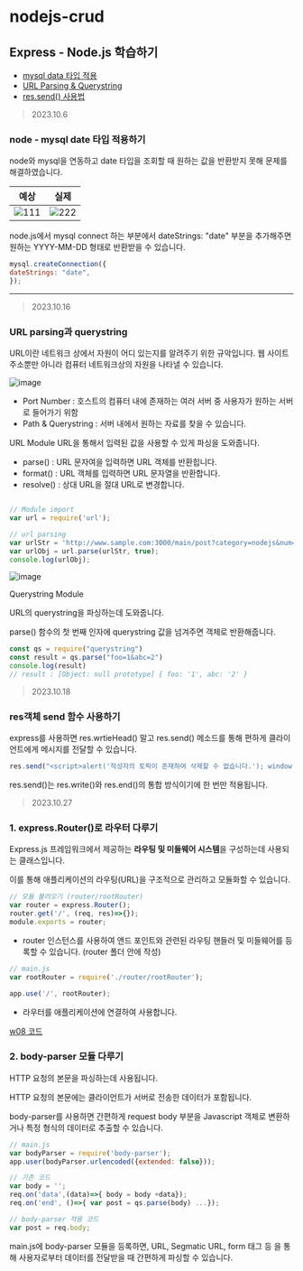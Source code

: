 # nodejs-crud
## Express - Node.js 학습하기

* [mysql data 타입 적용](#node---mysql-date-타입-적용하기)
* [URL Parsing & Querystring](#url-parsing과-querystring)
* [res.send() 사용법](#res객체-send-함수-사용하기)

> 2023.10.6

### node - mysql date 타입 적용하기

node와 mysql을 연동하고 date 타입을 조회할 때 원하는 값을 반환받지 못해 문제를 해결하였습니다.

|예상|실제|
|--|--|
|![111](https://github.com/kylo-dev/nodejs-crud/assets/103489352/af531bb2-c584-4a34-be54-6e3ebb135bce)|![222](https://github.com/kylo-dev/nodejs-crud/assets/103489352/4016dff8-f4e3-4999-9035-fcb06568d71b)|

node.js에서 mysql connect 하는 부분에서 dateStrings: "date" 부분을 추가해주면 원하는 YYYY-MM-DD 형태로 반환받을 수 있습니다.

```javascript
mysql.createConnection({
dateStrings: "date",
});
```

---

> 2023.10.16

### URL parsing과 querystring

URL이란
네트워크 상에서 자원이 어디 있는지를 알려주기 위한 규악입니다. 웹 사이트 주소뿐만 아니라 컴퓨터 네트워크상의 자원을 나타낼 수 있습니다.

![image](https://github.com/kylo-dev/nodejs-crud/assets/103489352/31f93d1a-8d53-4c34-8efa-52ea35419b62)

* Port Number : 호스트의 컴퓨터 내에 존재하는 여러 서버 중 사용자가 원하는 서버로 들어가기 위함
* Path & Querystring : 서버 내에서 원하는 자료를 찾을 수 있습니다.

URL Module
URL을 통해서 입력된 값을 사용할 수 있게 파싱을 도와줍니다.

* parse() : URL 문자여을 입력하면 URL 객체를 반환힙니다.
* format() : URL 객체를 입력하면 URL 문자열을 반환합니다.
* resolve() : 상대 URL을 절대 URL로 변경합니다.

```javascript

// Module import
var url = require('url');

// url parsing
var urlStr = 'http://www.sample.com:3000/main/post?category=nodejs&num=1';
var urlObj = url.parse(urlStr, true);
console.log(urlObj);
```
![image](https://github.com/kylo-dev/nodejs-crud/assets/103489352/0211968a-9930-4692-98de-3ca1cfbb3b16)


Querystring Module

URL의 querystring을 파싱하는데 도와줍니다.

parse() 함수의 첫 번째 인자에 querystring 값을 넘겨주면 객체로 반환해줍니다.

```javascript
const qs = require("querystring")
const result = qs.parse("foo=1&abc=2")
console.log(result)
// result : [Object: null prototype] { foo: '1', abc: '2' }
```

> 2023.10.18

### res객체 send 함수 사용하기

express를 사용하면 res.wrtieHead() 말고 res.send() 메소드를 통해 편하게 클라이언트에게 메시지를 전달할 수 있습니다.

```javascript
res.send("<script>alert('작성자의 토픽이 존재하여 삭제할 수 없습니다.'); window.location.href = '/author';</script>");
```

res.send()는 res.write()와 res.end()의 통합 방식이기에 한 번만 적용됩니다.

> 2023.10.27

### 1. express.Router()로 라우터 다루기

Express.js 프레임워크에서 제공하는 **라우팅 및 미들웨어 시스템**을 구성하는데 사용되는 클래스입니다.

이를 통해 애플리케이션의 라우팅(URL)을 구조적으로 관리하고 모듈화할 수 있습니다.

```javascript
// 모듈 불러오기 (router/rootRouter)
var router = express.Router();
router.get('/', (req, res)=>{});
module.exports = router;
```
* router 인스턴스를 사용하여 앤드 포인트와 관련된 라우팅 핸들러 및 미들웨어를 등록할 수 있습니다. (router 폴더 안에 작성)

```javascript
// main.js
var rootRouter = require('./router/rootRouter');

app.use('/', rootRouter);
```
* 라우터를 애플리케이션에 연결하여 사용합니다.

[w08 코드](https://github.com/kylo-dev/nodejs-crud/blob/main/w08/router/rootRouter.js)


### 2. body-parser 모듈 다루기

HTTP 요청의 본문을 파싱하는데 사용됩니다.

HTTP 요청의 본문에는 클라이언트가 서버로 전송한 데이터가 포함됩니다.

body-parser를 사용하면 간편하게 request body 부분을 Javascript 객체로 변환하거나 특정 형식의 데이터로 추출할 수 있습니다.

```javascript
// main.js
var bodyParser = require('body-parser');
app.user(bodyParser.urlencoded({extended: false}));
```

```javascript
// 기존 코드
var body = '';
req.on('data',(data)=>{ body = body +data});
req.on('end', ()=>{ var post = qs.parse(body) ...});

// body-parser 적용 코드
var post = req.body;
```

main.js에 body-parser 모듈을 등록하면, URL, Segmatic URL, form 태그 등 을 통해 사용자로부터 데이터를 전달받을 때 간편하게 파싱할 수 있습니다.